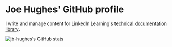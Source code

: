 # Joe Hughes' GitHub profile

I write and manage content for LinkedIn Learning's [technical documentation library](https://docs.microsoft.com/linkedin/learning/).

<img align="left" alt="jb-hughes's GitHub stats" src="https://github-readme-stats.vercel.app/api?username=jb-hughes&show_icons=true&theme=radical&count_private=true" />


<!---
jb-hughes/jb-hughes is a ✨ special ✨ repository because its `README.md` (this file) appears on your GitHub profile.
You can click the Preview link to take a look at your changes.
--->
